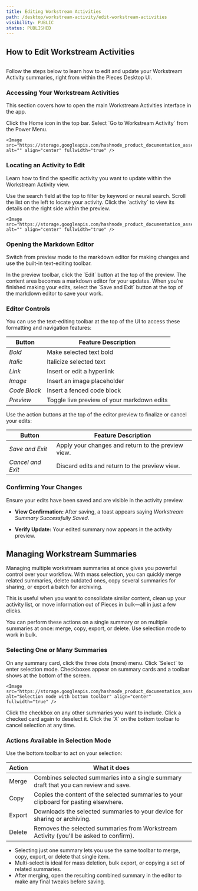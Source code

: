 ```yaml
---
title: Editing Workstream Activities
path: /desktop/workstream-activity/edit-workstream-activities
visibility: PUBLIC
status: PUBLISHED
---
```


## How to Edit Workstream Activities

<Image src="https://storage.googleapis.com/hashnode_product_documentation_assets/ltm_27_rework_gifs/editing_workstream_activities/updated_edit_mode_screenshot.png" alt="" align="middle" fullwidth="true" />

Follow the steps below to learn how to edit and update your Workstream Activity summaries, right from within the Pieces Desktop UI.

### Accessing Your Workstream Activities

This section covers how to open the main Workstream Activities interface in the app.

<Steps>
  <Step title="Open Home Menu">
    Click the Home icon in the top bar.
  </Step>

  <Step title="Go to Activity">
    Select `Go to Workstream Activity` from the Power Menu.

    <Image src="https://storage.googleapis.com/hashnode_product_documentation_assets/ltm_27_rework_gifs/editing_workstream_activities/accessing_wav_view.gif" alt="" align="center" fullwidth="true" />
  </Step>
</Steps>

### Locating an Activity to Edit

Learn how to find the specific activity you want to update within the Workstream Activity view.

<Steps>
  <Step title="Search Activities">
    Use the search field at the top to filter by keyword or neural search.
  </Step>

  <Step title="Browse List">
    Scroll the list on the left to locate your activity.
  </Step>

  <Step title="Open Preview">
    Click the `activity` to view its details on the right side within the preview.

    <Image src="https://storage.googleapis.com/hashnode_product_documentation_assets/ltm_27_rework_gifs/editing_workstream_activities/opening_a_wav_rollup.gif" alt="" align="center" fullwidth="true" />
  </Step>
</Steps>

### Opening the Markdown Editor

Switch from preview mode to the markdown editor for making changes and use the built-in text-editing toolbar.

<Steps>
  <Step title="Enter Edit Mode">
    In the preview toolbar, click the `Edit` button at the top of the preview.
  </Step>

  <Step title="Start Editing">
    The content area becomes a markdown editor for your updates.
  </Step>

  <Step title="Save Edits">
    When you’re finished making your edits, select the `Save and Exit` button at the top of the markdown editor to save your work.
  </Step>
</Steps>

### Editor Controls

You can use the text-editing toolbar at the top of the UI to access these formatting and navigation features:

| **Button**   | **Feature Description**                    |
| ------------ | ------------------------------------------ |
| *Bold*       | Make selected text bold                    |
| *Italic*     | Italicize selected text                    |
| *Link*       | Insert or edit a hyperlink                 |
| *Image*      | Insert an image placeholder                |
| *Code Block* | Insert a fenced code block                 |
| *Preview*    | Toggle live preview of your markdown edits |

Use the action buttons at the top of the editor preview to finalize or cancel your edits:

| **Button**        | **Feature Description**                            |
| ----------------- | -------------------------------------------------- |
| *Save and Exit*   | Apply your changes and return to the preview view. |
| *Cancel and Exit* | Discard edits and return to the preview view.      |

### Confirming Your Changes

Ensure your edits have been saved and are visible in the activity preview.

* **View Confirmation:** After saving, a toast appears saying *Workstream Summary Successfully Saved*.

* **Verify Update:** Your edited summary now appears in the activity preview.

## Managing Workstream Summaries

Managing multiple workstream summaries at once gives you powerful control over your workflow. With mass selection, you can quickly merge related summaries, delete outdated ones, copy several summaries for sharing, or export a batch for archiving. 

This is useful when you want to consolidate similar content, clean up your activity list, or move information out of Pieces in bulk—all in just a few clicks.

You can perform these actions on a single summary or on multiple summaries at once: merge, copy, export, or delete. Use selection mode to work in bulk.

### Selecting One or Many Summaries

<Steps>
  <Step title="Open the Item Menu">
    On any summary card, click the three dots (more) menu.
  </Step>

  <Step title="Choose Select">
    Click `Select` to enter selection mode. Checkboxes appear on summary cards and a toolbar shows at the bottom of the screen.

    <Image src="https://storage.googleapis.com/hashnode_product_documentation_assets/ltm_27_rework_gifs/editing_workstream_activities/select_wav_summaries_toolbar.gif" alt="Selection mode with bottom toolbar" align="center" fullwidth="true" />
  </Step>

  <Step title="Pick Additional Summaries">
    Click the checkbox on any other summaries you want to include. Click a checked card again to deselect it.
  </Step>

  <Step title="Exit Selection Mode">
    Click the `X` on the bottom toolbar to cancel selection at any time.
  </Step>
</Steps>

### Actions Available in Selection Mode

Use the bottom toolbar to act on your selection:

| **Action** | **What it does** |
| ---------- | ----------------- |
| Merge | Combines selected summaries into a single summary draft that you can review and save. |
| Copy | Copies the content of the selected summaries to your clipboard for pasting elsewhere. |
| Export | Downloads the selected summaries to your device for sharing or archiving. |
| Delete | Removes the selected summaries from Workstream Activity (you'll be asked to confirm). |

<Card title="Notes and Tips">
  <ul>
    <li>Selecting just one summary lets you use the same toolbar to merge, copy, export, or delete that single item.</li>
    <li>Multi-select is ideal for mass deletion, bulk export, or copying a set of related summaries.</li>
    <li>After merging, open the resulting combined summary in the editor to make any final tweaks before saving.</li>
  </ul>
</Card>

